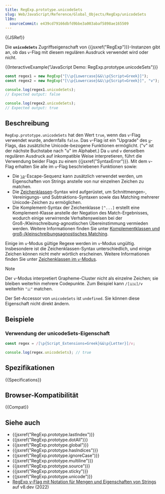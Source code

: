 ```yaml
---
title: RegExp.prototype.unicodeSets
slug: Web/JavaScript/Reference/Global_Objects/RegExp/unicodeSets
l10n:
  sourceCommit: e439cd79166dbfd9bbe3a003abaf5898ae165509
---
```


{{JSRef}}

Die **`unicodeSets`** Zugriffseigenschaft von {{jsxref("RegExp")}}-Instanzen gibt an, ob das `v`-Flag mit diesem regulären Ausdruck verwendet wird oder nicht.

{{InteractiveExample("JavaScript Demo: RegExp.prototype.unicodeSets")}}

```js interactive-example
const regex1 = new RegExp("[\\p{Lowercase}&&\\p{Script=Greek}]");
const regex2 = new RegExp("[\\p{Lowercase}&&\\p{Script=Greek}]", "v");

console.log(regex1.unicodeSets);
// Expected output: false

console.log(regex2.unicodeSets);
// Expected output: true
```

## Beschreibung

`RegExp.prototype.unicodeSets` hat den Wert `true`, wenn das `v`-Flag verwendet wurde, andernfalls `false`. Das `v`-Flag ist ein "Upgrade" des [`u`](/de/docs/Web/JavaScript/Reference/Global_Objects/RegExp/unicode)-Flags, das zusätzliche Unicode-bezogene Funktionen ermöglicht. ("v" ist der nächste Buchstabe nach "u" im Alphabet.) Da `u` und `v` denselben regulären Ausdruck auf inkompatible Weise interpretieren, führt die Verwendung beider Flags zu einem {{jsxref("SyntaxError")}}. Mit dem `v`-Flag erhalten Sie alle im `u`-Flag beschriebenen Funktionen sowie:

- Die [`\p`](/de/docs/Web/JavaScript/Reference/Regular_expressions/Unicode_character_class_escape)-Escape-Sequenz kann zusätzlich verwendet werden, um Eigenschaften von Strings anstelle von nur einzelnen Zeichen zu matchen.
- Die [Zeichenklassen](/de/docs/Web/JavaScript/Reference/Regular_expressions/Character_class)-Syntax wird aufgerüstet, um Schnittmengen-, Vereinigungs- und Subtraktions-Syntaxen sowie das Matching mehrerer Unicode-Zeichen zu ermöglichen.
- Die Komplement-Syntax der Zeichenklasse `[^...]` erstellt eine Komplement-Klasse anstelle der Negation des Match-Ergebnisses, wodurch einige verwirrende Verhaltensweisen bei der Groß-/Kleinschreibung-agnostischen Übereinstimmung vermieden werden. Weitere Informationen finden Sie unter [Komplementklassen und groß-/kleinschreibungsagnostisches Matching](/de/docs/Web/JavaScript/Reference/Regular_expressions/Character_class#complement_classes_and_case-insensitive_matching).

Einige im `u`-Modus gültige Regexe werden im `v`-Modus ungültig. Insbesondere ist die Zeichenklassen-Syntax unterschiedlich, und einige Zeichen können nicht mehr wörtlich erscheinen. Weitere Informationen finden Sie unter [Zeichenklassen im `v`-Modus](/de/docs/Web/JavaScript/Reference/Regular_expressions/Character_class#v-mode_character_class).

> [!NOTE]
> Der `v`-Modus interpretiert Grapheme-Cluster nicht als einzelne Zeichen; sie bleiben weiterhin mehrere Codepunkte. Zum Beispiel kann `/[🇺🇳]/v` weiterhin `"🇺"` matchen.

Der Set-Accessor von `unicodeSets` ist `undefined`. Sie können diese Eigenschaft nicht direkt ändern.

## Beispiele

### Verwendung der unicodeSets-Eigenschaft

```js
const regex = /[\p{Script_Extensions=Greek}&&\p{Letter}]/v;

console.log(regex.unicodeSets); // true
```

## Spezifikationen

{{Specifications}}

## Browser-Kompatibilität

{{Compat}}

## Siehe auch

- {{jsxref("RegExp.prototype.lastIndex")}}
- {{jsxref("RegExp.prototype.dotAll")}}
- {{jsxref("RegExp.prototype.global")}}
- {{jsxref("RegExp.prototype.hasIndices")}}
- {{jsxref("RegExp.prototype.ignoreCase")}}
- {{jsxref("RegExp.prototype.multiline")}}
- {{jsxref("RegExp.prototype.source")}}
- {{jsxref("RegExp.prototype.sticky")}}
- {{jsxref("RegExp.prototype.unicode")}}
- [RegExp v-Flag mit Notation für Mengen und Eigenschaften von Strings](https://v8.dev/features/regexp-v-flag) auf v8.dev (2022)
